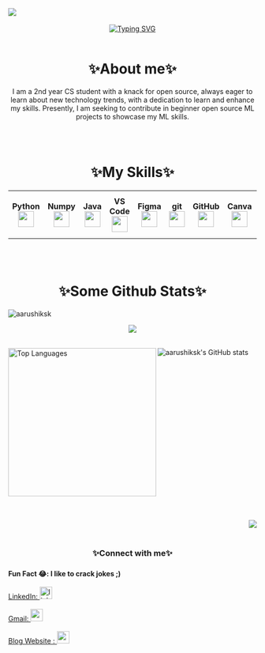 <img src="https://github.com/mayankchaudhary26/Cool-Readme-ideas/blob/master/data/octocat/daftpunktocat-thomas.gif"/>
<br></br>
<div style="display:flex; justify-content: center;">
  <div style="text-align: center;">
    <a href="https://git.io/typing-svg">
      <img src="https://readme-typing-svg.demolab.com?font=Gloria+Hallelujah&size=20&width=600&lines=Hey+there!+My+name+is+Aarushi.+;++I+ am+a+tech+enthusiast+and+an+aspiring+Data+Scientist+from+India" alt="Typing SVG" />         
    </a>
  </div>
</div>
<br>
<h1 align="center">✨About me✨</h1>
<p align="center">I am a 2nd year CS student with a knack for open source, always eager to learn about new technology trends, with a dedication to learn and enhance my skills. Presently, I am seeking to contribute in beginner open source ML projects to showcase my ML skills.  </p>
<br></br>
<h1 align="center">✨My Skills✨</h1>

<table width="320px">
  <tbody>
    <tr>
      <td width="40px" align="center">
        <span><strong>Python</strong></span><br>
        <img height="32px" src="https://cdn.jsdelivr.net/gh/devicons/devicon/icons/python/python-original.svg"></img>
      </td>
      <td width="40px" align="center">
        <span><strong>Numpy</strong></span><br>
        <img height="32px" src="https://cdn.jsdelivr.net/gh/devicons/devicon/icons/numpy/numpy-original.svg"></img>
      </td>
      <td width="40px" align="center">
        <span><strong>Java</strong></span><br>
        <img height="32px" src="https://cdn.jsdelivr.net/gh/devicons/devicon/icons/java/java-original.svg"></img>
      </td>
      <td width="40px" align="center">
        <span><strong>VS Code</strong></span><br>
        <img height="32px" src="https://cdn.jsdelivr.net/gh/devicons/devicon/icons/vscode/vscode-original.svg"></img>
      </td>
      <td width="40px" align="center">
        <span><strong>Figma</strong></span><br>
        <img height="32px" src="https://cdn.jsdelivr.net/gh/devicons/devicon/icons/figma/figma-original.svg"></img>
      </td>
      <td width="40px" align="center">
        <span><strong>git</strong></span><br>
        <img height="32px" src="https://cdn.jsdelivr.net/gh/devicons/devicon/icons/git/git-plain.svg"></img>
      </td>
      <td width="40px" align="center">
        <span><strong>GitHub</strong></span><br>
        <img height="32px" src="https://cdn.jsdelivr.net/gh/devicons/devicon/icons/github/github-original.svg"></img>
      </td>
      <td width="40px" align="center">
        <span><strong>Canva</strong></span><br>
        <img height="32px" src="https://cdn.jsdelivr.net/gh/devicons/devicon/icons/canva/canva-original.svg"></img>
      </td>
      <td width="40px" align="center">
        <span><strong>C</strong></span><br>
        <img height="32px" src="https://cdn.jsdelivr.net/gh/devicons/devicon/icons/c/c-original.svg" height="30px"></img>
      </td>
      <td width="40px" align="center">
        <span><strong>Tensorflow</strong></span><br>
        <img height="32px" src="https://cdn.jsdelivr.net/gh/devicons/devicon/icons/tensorflow/tensorflow-original.svg"></img>
      </td>
      <td width="60px" align="center">
        <span><strong>Tailwind CSS</strong></span><br>
        <img height="50px" src="https://cdn.jsdelivr.net/gh/devicons/devicon/icons/tailwindcss/tailwindcss-plain.svg"></img>
      </td>
       <td width="60px" align="center">
        <span><strong></strong></span><br>
        <img height="50px" src="https://cdn.jsdelivr.net/gh/devicons/devicon/icons/jupyter/jupyter-original-wordmark.svg"></img>
      </td>
   </tr>
  </tbody>
</table> 

<br></br>

<h1 align="center">✨Some Github Stats✨</h1>
<p align="left"><img src="https://komarev.com/ghpvc/?username=aarushiksk&label=Profile%20views&color=0e75b6&style=flat"  alt="aarushiksk" /></p>
<p align="center"><img src="https://streak-stats.demolab.com/?user=aarushiksk&theme=dark" ></p>
<br>
<div style="display: flex; justify-content: space-between;">
  <div>
    <img src="https://github-readme-stats.vercel.app/api/top-langs/?username=aarushiksk&theme=tokyonight" alt="Top Languages" height="300px" />
    <img src="https://github-readme-stats.vercel.app/api?username=aarushiksk&theme=synthwave" align="right"  alt="aarushiksk's GitHub stats"/>
  </div>
</div>

<br></br>
<img src="https://media.tenor.com/x5mCUZFo-9sAAAAj/hello-kitty.gif" align="right">
<br></br>
<h3 align="center">✨Connect with me✨<h3>
<p>
  <h4> Fun Fact 😂: I like to crack jokes ;)</h4>

  <a href="https://www.linkedin.com/in/aarushi-sharma-1b24211a9/" rel="nofollow noreferrer">LinkedIn: 
    <img src="https://cdn-icons-png.flaticon.com/512/174/174857.png" width="25px" height="25px" alt="linkedin">
  </a> 
  <br></br>
  <a href="https://mail.google.com/mail/u/0/#inbox/FMfcgzGsmDmnhwVpfJVdbBtMJrZQLHQb?compose=new" rel="nofollow noreferrer"> Gmail: 
  <img src="https://upload.wikimedia.org/wikipedia/commons/thumb/7/7e/Gmail_icon_%282020%29.svg/2560px-Gmail_icon_%282020%29.svg.png" width="25px" height="25px" alt="gmail">
  </a> 
  <br></br>
 <a href="https://medium.com/@aarushiksk" rel="nofollow noreferrer"> Blog Website :
   <img src="https://upload.wikimedia.org/wikipedia/commons/thumb/a/a5/Medium_icon.svg/1280px-Medium_icon.svg.png" width=25px, height=25px alt="medium">
 </a>
  </p>
  
  

